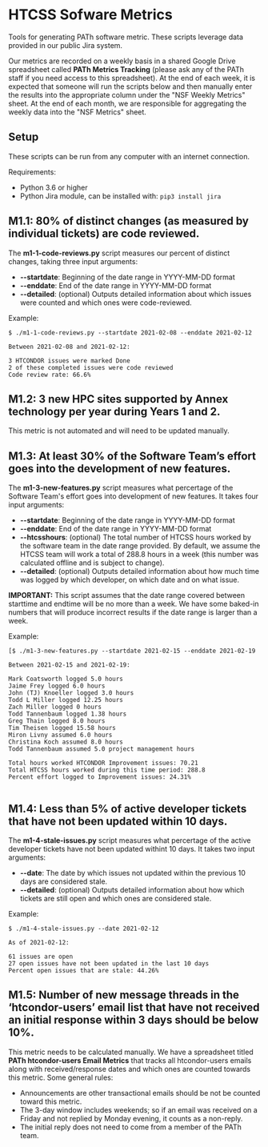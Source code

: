 # HTCSS Sofware Metrics

Tools for generating PATh software metric. These scripts leverage data provided
in our public Jira system.

Our metrics are recorded on a weekly basis in a shared Google Drive spreadsheet
called **PATh Metrics Tracking** (please ask any of the PATh staff if you need
access to this spreadsheet). At the end of each week, it is expected that 
someone will run the scripts below and then manually enter the results into
the appropriate column under the "NSF Weekly Metrics" sheet. At the end of
each month, we are responsible for aggregating the weekly data into the
"NSF Metrics" sheet.

## Setup

These scripts can be run from any computer with an internet connection.

Requirements:
* Python 3.6 or higher
* Python Jira module, can be installed with: `pip3 install jira`


## M1.1: 80% of distinct changes (as measured by individual tickets) are code reviewed.

The **m1-1-code-reviews.py** script measures our percent of distinct changes,
taking three input arguments:
* **--startdate**: Beginning of the date range in YYYY-MM-DD format
* **--enddate**: End of the date range in YYYY-MM-DD format
* **--detailed**: (optional) Outputs detailed information about which issues
were counted and which ones were code-reviewed.

Example:
```
$ ./m1-1-code-reviews.py --startdate 2021-02-08 --enddate 2021-02-12

Between 2021-02-08 and 2021-02-12:

3 HTCONDOR issues were marked Done
2 of these completed issues were code reviewed
Code review rate: 66.6%
```


## M1.2: 3 new HPC sites supported by Annex technology per year during Years 1 and 2.

This metric is not automated and will need to be updated manually.


## M1.3: At least 30% of the Software Team’s effort goes into the development of new features.

The **m1-3-new-features.py** script measures what percertage of the Software
Team's effort goes into development of new features. It takes four input
arguments:
* **--startdate**: Beginning of the date range in YYYY-MM-DD format
* **--enddate**: End of the date range in YYYY-MM-DD format
* **--htcsshours**: (optional) The total number of HTCSS hours worked by the
software team in the date range provided. By default, we assume the HTCSS team 
will work a total of 288.8 hours in a week (this number was calculated offline
and is subject to change). 
* **--detailed**: (optional) Outputs detailed information about how much time
was logged by which developer, on which date and on what issue.

**IMPORTANT:** This script assumes that the date range covered between starttime
and endtime will be no more than a week. We have some baked-in numbers that
will produce incorrect results if the date range is larger than a week.

Example:
```
[$ ./m1-3-new-features.py --startdate 2021-02-15 --enddate 2021-02-19

Between 2021-02-15 and 2021-02-19:

Mark Coatsworth logged 5.0 hours
Jaime Frey logged 6.0 hours
John (TJ) Knoeller logged 3.0 hours
Todd L Miller logged 12.25 hours
Zach Miller logged 0 hours
Todd Tannenbaum logged 1.38 hours
Greg Thain logged 8.0 hours
Tim Theisen logged 15.58 hours
Miron Livny assumed 6.0 hours
Christina Koch assumed 8.0 hours
Todd Tannenbaum assumed 5.0 project management hours

Total hours worked HTCONDOR Improvement issues: 70.21
Total HTCSS hours worked during this time period: 288.8
Percent effort logged to Improvement issues: 24.31%


```


## M1.4: Less than 5% of active developer tickets that have not been updated within 10 days.

The **m1-4-stale-issues.py** script measures what percertage of the active
developer tickets have not been updated withint 10 days. It takes two input
arguments:
* **--date**: The date by which issues not updated within the previous 10 days
are considered stale.
* **--detailed**: (optional) Outputs detailed information about how which 
tickets are still open and which ones are considered stale.

Example:
```
$ ./m1-4-stale-issues.py --date 2021-02-12

As of 2021-02-12:

61 issues are open
27 open issues have not been updated in the last 10 days
Percent open issues that are stale: 44.26%
```


## M1.5: Number of new message threads in the ‘htcondor-users’ email list that have not received an initial response within 3 days should be below 10%.

This metric needs to be calculated manually. We have a spreadsheet titled
**PATh htcondor-users Email Metrics** that tracks all htcondor-users emails
along with received/response dates and which ones are counted towards this
metric. Some general rules:
* Announcements are other transactional emails should be not be counted toward
this metric.
* The 3-day window includes weekends; so if an email was received on a Friday
and not replied by Monday evening, it counts as a non-reply.
* The initial reply does not need to come from a member of the PATh team.